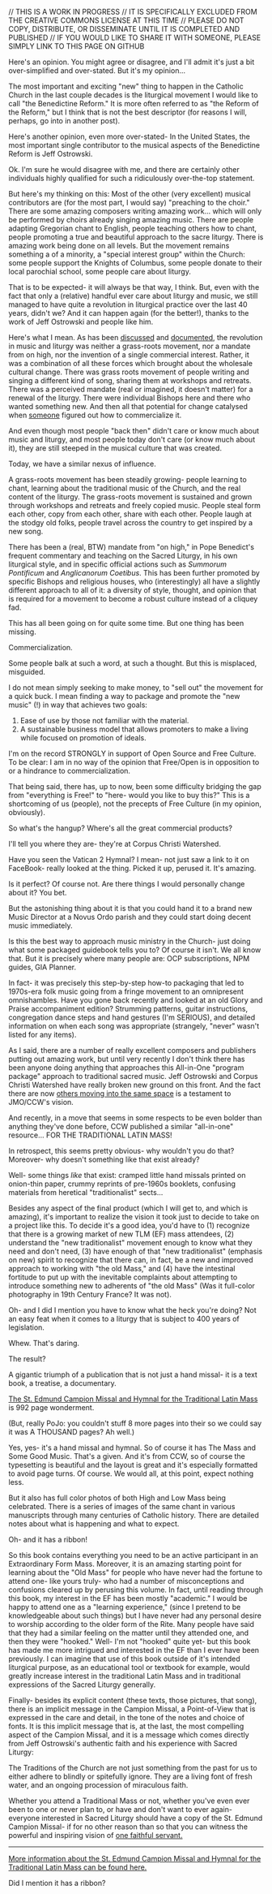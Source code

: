 // THIS IS A WORK IN PROGRESS
// IT IS SPECIFICALLY EXCLUDED FROM THE CREATIVE COMMONS LICENSE AT THIS TIME
// PLEASE DO NOT COPY, DISTRIBUTE, OR DISSEMINATE UNTIL IT IS COMPLETED AND PUBLISHED
// IF YOU WOULD LIKE TO SHARE IT WITH SOMEONE, PLEASE SIMPLY LINK TO THIS PAGE ON GITHUB

Here's an opinion. You might agree or disagree, and I'll admit it's just a bit over-simplified and over-stated. But it's my opinion...

The most important and exciting "new" thing to happen in the Catholic Church in the last couple decades is the liturgical movement I would like to call "the Benedictine Reform." It is more often referred to as "the Reform of the Reform," but I think that is not the best descriptor (for reasons I will, perhaps, go into in another post).

Here's another opinion, even more over-stated-
In the United States, the most important single contributor to the musical aspects of the Benedictine Reform is Jeff Ostrowski.

Ok. I'm sure he would disagree with me, and there are certainly other individuals highly qualified for such a ridiculously over-the-top statement.

But here's my thinking on this:
Most of the other (very excellent) musical contributors are (for the most part, I would say) "preaching to the choir." There are some amazing composers writing amazing work... which will only be performed by choirs already singing amazing music. There are people adapting Gregorian chant to English, people teaching others how to chant, people promoting a true and beautiful approach to the sacre liturgy. There is amazing work being done on all levels. But the movement remains something a of a minority, a "special interest group" within the Church: some people support the Knights of Columbus, some people donate to their local parochial school, some people care about liturgy.

That is to be expected- it will always be that way, I think. But, even with the fact that only a (relative) handful ever care about liturgy and music, we still managed to have quite a revolution in liturgical practice over the last 40 years, didn't we? And it can happen again (for the better!), thanks to the work of Jeff Ostrowski and people like him.

Here's what I mean. As has been <a href="http://www.newliturgicalmovement.org/2009/09/fire-is-out.html#.UjG219IySuk" target="_blank">discussed</a> and <a href="http://www.amazon.com/gp/product/1569290830/ref=as_li_ss_tl?ie=UTF8&camp=1789&creative=390957&creativeASIN=1569290830&linkCode=as2&tag=musforsun-20" target="_blank">documented</a>, the revolution in music and liturgy was neither a grass-roots movement, nor a mandate from on high, nor the invention of a single commercial interest. Rather, it was a combination of all these forces which brought about the wholesale cultural change. There was grass roots movement of people writing and singing a different kind of song, sharing them at workshops and retreats. There was a perceived mandate (real or imagined, it doesn't matter) for a renewal of the liturgy. There were individual Bishops here and there who wanted something new. And then all that potential for change catalysed when <a href="http://www.ocp.org/NALR" target="_blank" title="NALR">someone</a> figured out how to commercialize it.

And even though most people "back then" didn't care or know much about music and liturgy, and most people today don't care (or know much about it), they are still steeped in the musical culture that was created.

Today, we have a similar nexus of influence.

A grass-roots movement has been steadily growing- people learning to chant, learning about the traditional music of the Church, and the real content of the liturgy. The grass-roots movement is sustained and grown through workshops and retreats and freely copied music. People steal form each other, copy from each other, share with each other. People laugh at the stodgy old folks, people travel across the country to get inspired by a new song.

There has been a (real, BTW) mandate from "on high," in Pope Benedict's frequent commentary and teaching on the Sacred Liturgy, in his own liturgical style, and in specific official actions such as <em>Summorum Pontificum</em> and <em>Anglicanorum Coetibus</em>. This has been further promoted by specific Bishops and religious houses, who (interestingly) all have a slightly different approach to all of it: a diversity of style, thought, and opinion that is required for a movement to become a robust culture instead of a cliquey fad.

This has all been going on for quite some time. But one thing has been missing.

Commercialization.

Some people balk at such a word, at such a thought. But this is misplaced, misguided.

I do not mean simply seeking to make money, to "sell out" the movement for a quick buck. I mean finding a way to package and promote the "new music" (!) in way that achieves two goals:
<ol>
<li>Ease of use by those not familiar with the material.</li>
<li>A sustainable business model that allows promoters to make a living while focused on promotion of ideals.</li>
</ol>

I'm on the record STRONGLY in support of Open Source and Free Culture. To be clear: I am in no way of the opinion that Free/Open is in opposition to or a hindrance to commercialization.

That being said, there has, up to now, been some difficulty bridging the gap from "everything is Free!" to "here- would you like to buy this?" This is a shortcoming of us (people), not the precepts of Free Culture (in my opinion, obviously).

So what's the hangup? Where's all the great commercial products?

I'll tell you where they are- they're at Corpus Christi Watershed.

Have you seen the Vatican 2 Hymnal? I mean- not just saw a link to it on FaceBook- really looked at the thing. Picked it up, perused it. It's amazing.

Is it perfect? Of course not. Are there things I would personally change about it? You bet.

But the astonishing thing about it is that you could hand it to a brand new Music Director at a Novus Ordo parish and they could start doing decent music immediately.

Is this the best way to approach music ministry in the Church- just doing what some packaged guidebook tells you to? Of course it isn't. We all know that. But it is precisely where many people are: OCP subscriptions, NPM guides, GIA Planner.

In fact- it was precisely this step-by-step how-to packaging that led to 1970s-era folk music going from a fringe movement to an omnipresent omnishambles. Have you gone back recently and looked at an old Glory and Praise accompaniment edition? Strumming patterns, guitar instructions, congregation dance steps and hand gestures (I'm SERIOUS), and detailed information on when each song was appropriate (strangely, "never" wasn't listed for any items).

As I said, there are a number of really excellent composers and publishers putting out amazing work, but until very recently I don't think there has been anyone doing anything that approaches this All-in-One "program package" approach to traditional sacred music. Jeff Ostrowski and Corpus Christi Watershed have really broken new ground on this front. And the fact there are now <a href="http://illuminarepublications.com/" target="_blank">others moving into the same space</a> is a testament to JMO/CCW's vision.

And recently, in a move that seems in some respects to be even bolder than anything they've done before, CCW published a similar "all-in-one" resource... FOR THE TRADITIONAL LATIN MASS!

In retrospect, this seems pretty obvious- why wouldn't you do that? Moreover- why doesn't something like that exist already?

Well- some things <em>like</em> that exist: cramped little hand missals printed on onion-thin paper, crummy reprints of pre-1960s booklets, confusing materials from heretical "traditionalist" sects...

Besides any aspect of the final product (which I will get to, and which is amazing), it's important to realize the vision it took just to decide to take on a project like this. To decide it's a good idea, you'd have to (1) recognize that there is a growing market of new TLM (EF) mass attendees, (2) understand the "new traditionalist" movement enough to know what they need and don't need, (3) have enough of that "new traditionalist" (emphasis on new) spirit to recognize that there can, in fact, be a new and improved approach to working with "the old Mass," and (4) have the intestinal fortitude to put up with the inevitable complaints about attempting to introduce something new to adherents of "the old Mass" (Was it full-color photography in 19th Century France? It was not).

Oh- and I did I mention you have to know what the heck you're doing? Not an easy feat when it comes to a liturgy that is subject to 400 years of legislation.

Whew. That's daring.

The result?

A gigantic triumph of a publication that is not just a hand missal- it is a text book, a treatise, a documentary.

<a href="http://www.ccwatershed.org/Campion/" target="_blank">The St. Edmund Campion Missal and Hymnal for the Traditional Latin Mass</a> is 992 page wonderment.

(But, really PoJo: you couldn't stuff 8 more pages into their so we could say it was A THOUSAND pages? Ah well.)

Yes, yes- it's a hand missal and hymnal. So of course it has The Mass and Some Good Music. That's a given. And it's from CCW, so of course the typesetting is beautiful and the layout is great and it's especially formatted to avoid page turns. Of course. We would all, at this point, expect nothing less.

But it also has full color photos of both High and Low Mass being celebrated. There is a series of images of the same chant in various manuscripts through many centuries of Catholic history. There are detailed notes about what is happening and what to expect.

Oh- and it has a ribbon!

So this book contains everything you need to be an active participant in an Extraordinary Form Mass. Moreover, it is an amazing starting point for learning about the "Old Mass" for people who have never had the fortune to attend one- like yours truly- who had a number of misconceptions and confusions cleared up by perusing this volume. In fact, until reading through this book, my interest in the EF has been mostly "academic." I would be happy to attend one as a "learning experience," (since I pretend to be knowledgeable about such things) but I have never had any personal desire to worship according to the older form of the Rite. Many people have said that they had a similar feeling on the matter until they attended one, and then they were "hooked." Well- I'm not "hooked" quite yet- but this book has made me more intrigued and interested in the EF than I ever have been previously. I can imagine that use of this book outside of it's intended liturgical purpose, as an educational tool or textbook for example, would greatly increase interest in the traditional Latin Mass and in traditional expressions of the Sacred Liturgy generally.

Finally- besides its explicit content (these texts, those pictures, that song), there is an implicit message in the Campion Missal, a Point-of-View that is expressed in the care and detail, in the tone of the notes and choice of fonts. It is this implicit message that is, at the last, the most compelling aspect of the Campion Missal, and it is a message which comes directly from Jeff Ostrowski's authentic faith and his experience with Sacred Liturgy:

The Traditions of the Church are not just something from the past for us to either adhere to blindly or spitefully ignore. They are a living font of fresh water, and an ongoing procession of miraculous faith.

Whether you attend a Traditional Mass or not, whether you've even ever been to one or never plan to, or have and don't want to ever again- everyone interested in Sacred Liturgy should have a copy of the St. Edmund Campion  Missal- if for no other reason than so that you can witness the powerful and inspiring vision of <a href="http://www.ccwatershed.org/blog/2012/dec/24/jeff-ostrowski-biography/" target="_blank">one faithful servant.</a>

<hr/>
<a href="http://www.ccwatershed.org/Campion/" target="_blank">More information about the St. Edmund Campion Missal and Hymnal for the Traditional Latin Mass can be found here.</a>

Did I mention it has a ribbon?
